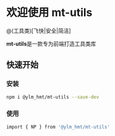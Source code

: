 # 欢迎使用 mt-utils

@(工具类)[飞快|安全|简洁]

**mt-utils**是一款专为前端打造工具类库
 
 
 ## 快速开始 
 ### 安装
``` bash
npm i @ylm_hmt/mt-utils --save-dev
```
 ### 使用
``` bash
import { NP } from '@ylm_hmt/mt-utils'
```
